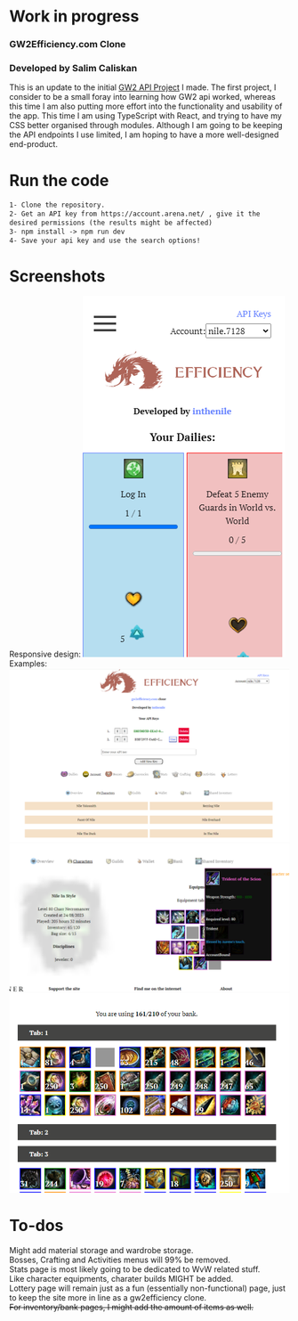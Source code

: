 # Work in progress
### GW2Efficiency.com Clone
### Developed by Salim Caliskan

This is an update to the initial <a href="https://github.com/inthenile/gw2api">GW2 API Project</a> I made. The first project, I consider to be a small foray into learning how GW2 api worked, whereas this time I am also putting more effort into the functionality and usability of the app. This time I am using TypeScript with React, and trying to have my CSS better organised through modules. Although I am going to be keeping the API endpoints I use limited, I am hoping to have a more well-designed end-product.

# Run the code
```
1- Clone the repository.
2- Get an API key from https://account.arena.net/ , give it the desired permissions (the results might be affected)
3- npm install -> npm run dev
4- Save your api key and use the search options!
```

# Screenshots
Responsive design:
![mobile responsive](public/screenshots/mobile_responsive.png)
Examples:
![api key window](public/screenshots/api_keys.png)
![equipment](public/screenshots/equipment.png)
![bank tabs](public/screenshots/banktabs.png)

# To-dos
Might add material storage and wardrobe storage. <br/>
Bosses, Crafting and Activities menus will 99% be removed. <br/>
Stats page is most likely going to be dedicated to WvW related stuff. <br/>
Like character equipments, charater builds MIGHT be added. <br/>
Lottery page will remain just as a fun (essentially non-functional) page, just to keep the site more in line as a gw2efficiency clone. <br/>
<s>For inventory/bank pages, I might add the amount of items as well.</s>
